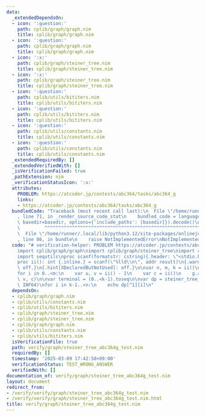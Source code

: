 ```yaml
---
data:
  _extendedDependsOn:
  - icon: ':question:'
    path: cplib/graph/graph.nim
    title: cplib/graph/graph.nim
  - icon: ':question:'
    path: cplib/graph/graph.nim
    title: cplib/graph/graph.nim
  - icon: ':x:'
    path: cplib/graph/steiner_tree.nim
    title: cplib/graph/steiner_tree.nim
  - icon: ':x:'
    path: cplib/graph/steiner_tree.nim
    title: cplib/graph/steiner_tree.nim
  - icon: ':question:'
    path: cplib/utils/bititers.nim
    title: cplib/utils/bititers.nim
  - icon: ':question:'
    path: cplib/utils/bititers.nim
    title: cplib/utils/bititers.nim
  - icon: ':question:'
    path: cplib/utils/constants.nim
    title: cplib/utils/constants.nim
  - icon: ':question:'
    path: cplib/utils/constants.nim
    title: cplib/utils/constants.nim
  _extendedRequiredBy: []
  _extendedVerifiedWith: []
  _isVerificationFailed: true
  _pathExtension: nim
  _verificationStatusIcon: ':x:'
  attributes:
    PROBLEM: https://atcoder.jp/contests/abc364/tasks/abc364_g
    links:
    - https://atcoder.jp/contests/abc364/tasks/abc364_g
  bundledCode: "Traceback (most recent call last):\n  File \"/home/runner/.local/lib/python3.12/site-packages/onlinejudge_verify/documentation/build.py\"\
    , line 71, in _render_source_code_stat\n    bundled_code = language.bundle(stat.path,\
    \ basedir=basedir, options={'include_paths': [basedir]}).decode()\n          \
    \         ^^^^^^^^^^^^^^^^^^^^^^^^^^^^^^^^^^^^^^^^^^^^^^^^^^^^^^^^^^^^^^^^^^^^^^^^^^^^^^^^^\n\
    \  File \"/home/runner/.local/lib/python3.12/site-packages/onlinejudge_verify/languages/nim.py\"\
    , line 86, in bundle\n    raise NotImplementedError\nNotImplementedError\n"
  code: "# verification-helper: PROBLEM https://atcoder.jp/contests/abc364/tasks/abc364_g\n\
    import cplib/graph/graph\nimport cplib/graph/steiner_tree\nimport cplib/utils/constants\n\
    import sequtils\nproc scanf(formatstr: cstring){.header: \"<stdio.h>\", varargs.}\n\
    proc ii(): int {.inline.} = scanf(\"%lld\\n\", addr result)\n{.warning[UnusedImport]:\
    \ off.}\n{.hint[XDeclaredButNotUsed]: off.}\n\nvar n, m, k = ii()\nvar g = initWeightedUnDirectedGraph(n)\n\
    for i in 0..<m:\n    var u, v = ii() - 1\n    var c = ii()\n    g.add_edge(u,\
    \ v, c)\n\nvar terminal = (0..<k-1).toseq\n\nvar dp = steiner_tree_dp(g, terminal,\
    \ INF64)\nfor i in k-1..<n:\n    echo dp[^1][i]\n"
  dependsOn:
  - cplib/graph/graph.nim
  - cplib/utils/constants.nim
  - cplib/utils/bititers.nim
  - cplib/graph/steiner_tree.nim
  - cplib/graph/steiner_tree.nim
  - cplib/graph/graph.nim
  - cplib/utils/constants.nim
  - cplib/utils/bititers.nim
  isVerificationFile: true
  path: verify/graph/steiner_tree_abc364g_test.nim
  requiredBy: []
  timestamp: '2025-03-09 17:42:58+09:00'
  verificationStatus: TEST_WRONG_ANSWER
  verifiedWith: []
documentation_of: verify/graph/steiner_tree_abc364g_test.nim
layout: document
redirect_from:
- /verify/verify/graph/steiner_tree_abc364g_test.nim
- /verify/verify/graph/steiner_tree_abc364g_test.nim.html
title: verify/graph/steiner_tree_abc364g_test.nim
---
```

